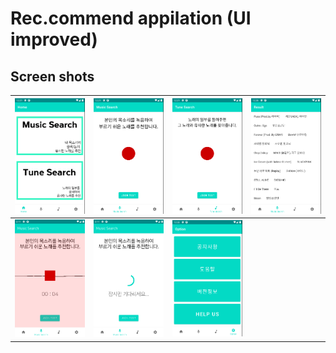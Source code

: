 # Rec.commend appilation (UI improved)

## Screen shots


![](./screenshot/home.png) | ![](./screenshot/Music_Search.png) | ![](./screenshot/Tune_Search.png) | ![](./screenshot/Result.png)
--|--|--|--
![](./screenshot/search1.png)|![](./screenshot/search2.png)|![](./screenshot/Option.png)|
